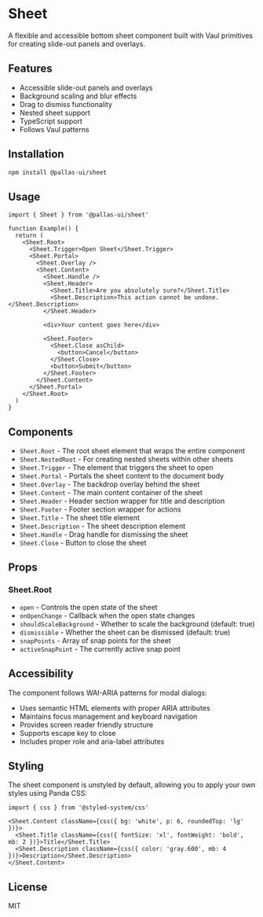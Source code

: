 # Sheet

A flexible and accessible bottom sheet component built with Vaul primitives for creating slide-out panels and overlays.

## Features

- Accessible slide-out panels and overlays
- Background scaling and blur effects
- Drag to dismiss functionality
- Nested sheet support
- TypeScript support
- Follows Vaul patterns

## Installation

```bash
npm install @pallas-ui/sheet
```

## Usage

```tsx
import { Sheet } from '@pallas-ui/sheet'

function Example() {
  return (
    <Sheet.Root>
      <Sheet.Trigger>Open Sheet</Sheet.Trigger>
      <Sheet.Portal>
        <Sheet.Overlay />
        <Sheet.Content>
          <Sheet.Handle />
          <Sheet.Header>
            <Sheet.Title>Are you absolutely sure?</Sheet.Title>
            <Sheet.Description>This action cannot be undone.</Sheet.Description>
          </Sheet.Header>
          
          <div>Your content goes here</div>
          
          <Sheet.Footer>
            <Sheet.Close asChild>
              <button>Cancel</button>
            </Sheet.Close>
            <button>Submit</button>
          </Sheet.Footer>
        </Sheet.Content>
      </Sheet.Portal>
    </Sheet.Root>
  )
}
```

## Components

- `Sheet.Root` - The root sheet element that wraps the entire component
- `Sheet.NestedRoot` - For creating nested sheets within other sheets
- `Sheet.Trigger` - The element that triggers the sheet to open
- `Sheet.Portal` - Portals the sheet content to the document body
- `Sheet.Overlay` - The backdrop overlay behind the sheet
- `Sheet.Content` - The main content container of the sheet
- `Sheet.Header` - Header section wrapper for title and description
- `Sheet.Footer` - Footer section wrapper for actions
- `Sheet.Title` - The sheet title element
- `Sheet.Description` - The sheet description element
- `Sheet.Handle` - Drag handle for dismissing the sheet
- `Sheet.Close` - Button to close the sheet

## Props

### Sheet.Root
- `open` - Controls the open state of the sheet
- `onOpenChange` - Callback when the open state changes
- `shouldScaleBackground` - Whether to scale the background (default: true)
- `dismissible` - Whether the sheet can be dismissed (default: true)
- `snapPoints` - Array of snap points for the sheet
- `activeSnapPoint` - The currently active snap point

## Accessibility

The component follows WAI-ARIA patterns for modal dialogs:
- Uses semantic HTML elements with proper ARIA attributes
- Maintains focus management and keyboard navigation
- Provides screen reader friendly structure
- Supports escape key to close
- Includes proper role and aria-label attributes

## Styling

The sheet component is unstyled by default, allowing you to apply your own styles using Panda CSS:

```tsx
import { css } from '@styled-system/css'

<Sheet.Content className={css({ bg: 'white', p: 6, roundedTop: 'lg' })}>
  <Sheet.Title className={css({ fontSize: 'xl', fontWeight: 'bold', mb: 2 })}>Title</Sheet.Title>
  <Sheet.Description className={css({ color: 'gray.600', mb: 4 })}>Description</Sheet.Description>
</Sheet.Content>
```

## License

MIT 